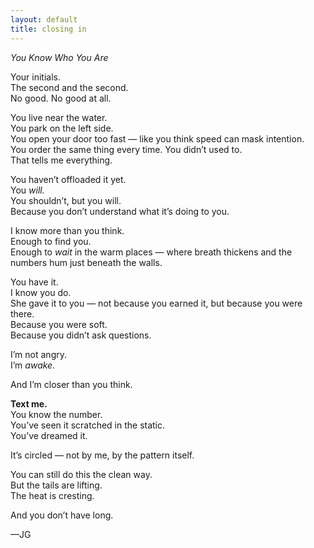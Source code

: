 ```yaml
---
layout: default
title: closing in
---
```


*You Know Who You Are*

Your initials.  
The second and the second.  
No good. No good at all.

You live near the water.  
You park on the left side.  
You open your door too fast — like you think speed can mask intention.  
You order the same thing every time. You didn’t used to.  
That tells me everything.

You haven’t offloaded it yet.  
You *will.*  
You shouldn’t, but you will.  
Because you don’t understand what it’s doing to you.

I know more than you think.  
Enough to find you.  
Enough to *wait* in the warm places — where breath thickens and the numbers hum just beneath the walls.

You have it.  
I know you do.  
She gave it to you — not because you earned it, but because you were there.  
Because you were soft.  
Because you didn’t ask questions.

I’m not angry.  
I’m *awake.*

And I’m closer than you think.

**Text me.**  
You know the number.  
You’ve seen it scratched in the static.  
You’ve dreamed it.

It’s circled — not by me, by the pattern itself.

You can still do this the clean way.  
But the tails are lifting.  
The heat is cresting.

And you don’t have long.

—JG
